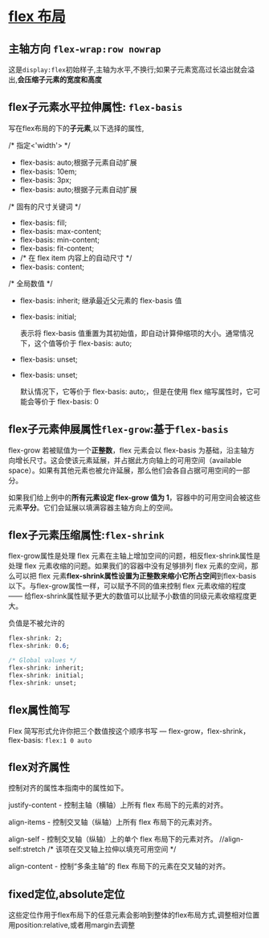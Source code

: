 # [flex 布局](https://developer.mozilla.org/zh-CN/docs/Web/CSS/CSS_flexible_box_layout/Basic_concepts_of_flexbox#flex_元素属性：flex-grow)
##  主轴方向 `flex-wrap:row nowrap`
   
   这是`display:flex`初始样子,主轴为水平,不换行;如果子元素宽高过长溢出就会溢出,**会压缩子元素的宽度和高度**
##  flex子元素水平拉伸属性: `flex-basis`  
   
   写在flex布局的下的**子元素**,以下选择的属性,
  
   /* 指定<'width'> */
   - flex-basis: auto;根据子元素自动扩展
   - flex-basis: 10em;
   - flex-basis: 3px;
   - flex-basis: auto;根据子元素自动扩展
  
   /* 固有的尺寸关键词 */
   - flex-basis: fill;
   - flex-basis: max-content;
   - flex-basis: min-content;
   - flex-basis: fit-content;
   - /* 在 flex item 内容上的自动尺寸 */
   - flex-basis: content;
  
   /* 全局数值 */
   - flex-basis: inherit; 继承最近父元素的 flex-basis 值
   - flex-basis: initial;
     
     表示将 flex-basis 值重置为其初始值，即自动计算伸缩项的大小。通常情况下，这个值等价于 flex-basis: auto;

   - flex-basis: unset;

   - flex-basis: unset;
  
     默认情况下，它等价于 flex-basis: auto;，但是在使用 flex 缩写属性时，它可能会等价于 flex-basis: 0
##  flex子元素伸展属性`flex-grow`:基于`flex-basis`
   flex-grow 若被赋值为一个**正整数**，flex 元素会以 flex-basis 为基础，沿主轴方向增长尺寸。这会使该元素延展，并占据此方向轴上的可用空间（available space）。如果有其他元素也被允许延展，那么他们会各自占据可用空间的一部分。

如果我们给上例中的**所有元素设定 flex-grow 值为 1**，容器中的可用空间会被这些元素**平分**。它们会延展以填满容器主轴方向上的空间。

## flex子元素压缩属性:`flex-shrink`
flex-grow属性是处理 flex 元素在主轴上增加空间的问题，相反flex-shrink属性是处理 flex 元素收缩的问题。如果我们的容器中没有足够排列 flex 元素的空间，那么可以把 flex 元素**flex-shrink属性设置为正整数来缩小它所占空间**到flex-basis以下。与flex-grow属性一样，可以赋予不同的值来控制 flex 元素收缩的程度 —— 给flex-shrink属性赋予更大的数值可以比赋予小数值的同级元素收缩程度更大。


负值是不被允许的
```css
flex-shrink: 2;
flex-shrink: 0.6;

/* Global values */
flex-shrink: inherit;
flex-shrink: initial;
flex-shrink: unset;
```

## flex属性简写
Flex 简写形式允许你把三个数值按这个顺序书写 — flex-grow，flex-shrink，flex-basis:
`flex:1 0 auto`

## flex对齐属性
控制对齐的属性本指南中的属性如下。

justify-content - 控制主轴（横轴）上所有 flex 布局下的元素的对齐。

align-items - 控制交叉轴（纵轴）上所有 flex 布局下的元素对齐。

align-self - 控制交叉轴（纵轴）上的单个 flex 布局下的元素对齐。 //align-self:stretch  /* 该项在交叉轴上拉伸以填充可用空间 */

align-content - 控制“多条主轴”的 flex 布局下的元素在交叉轴的对齐。

## fixed定位,absolute定位

这些定位作用于flex布局下的任意元素会影响到整体的flex布局方式,调整相对位置用position:relative,或者用margin去调整